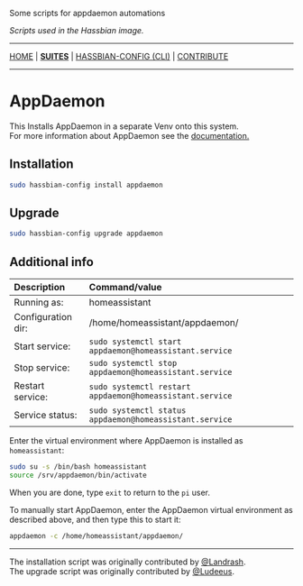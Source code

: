 Some scripts for appdaemon automations

_Scripts used in the Hassbian image._

***

[HOME](/hassbian-scripts/) | [**SUITES**](/hassbian-scripts/suites) | [HASSBIAN-CONFIG (CLI)](/hassbian-scripts/cli) | [CONTRIBUTE](/hassbian-scripts/contribute)

***

# AppDaemon

This Installs AppDaemon in a separate Venv onto this system.  
For more information about AppDaemon see the [documentation.][appdaemon-docs]

## Installation

```bash
sudo hassbian-config install appdaemon
```

## Upgrade

```bash
sudo hassbian-config upgrade appdaemon
```

## Additional info

Description | Command/value
:--- | :---
Running as: | homeassistant
Configuration dir: | /home/homeassistant/appdaemon/
Start service: | `sudo systemctl start appdaemon@homeassistant.service`
Stop service: | `sudo systemctl stop appdaemon@homeassistant.service`
Restart service: | `sudo systemctl restart appdaemon@homeassistant.service`
Service status: | `sudo systemctl status appdaemon@homeassistant.service`

Enter the virtual environment where AppDaemon is installed as `homeassistant`:

```bash
sudo su -s /bin/bash homeassistant
source /srv/appdaemon/bin/activate
```

When you are done, type `exit` to return to the `pi` user.

To manually start AppDaemon, enter the AppDaemon virtual environment as
described above, and then type this to start it:

```bash
appdaemon -c /home/homeassistant/appdaemon/
```

***

The installation script was originally contributed by [@Landrash][landrash].  
The upgrade script was originally contributed by [@Ludeeus][ludeeus].

<!--- Links --->
[appdaemon-docs]: http://appdaemon.readthedocs.io/en/latest/
[landrash]: https://github.com/landrash
[ludeeus]: https://github.com/ludeeus
